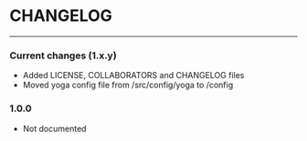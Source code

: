 # CHANGELOG

----

### Current changes (1.x.y)

- Added LICENSE, COLLABORATORS and CHANGELOG files
- Moved yoga config file from /src/config/yoga to /config

### 1.0.0

- Not documented
